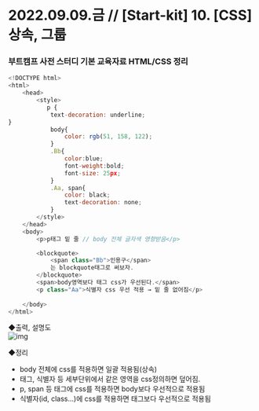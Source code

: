 
2022.09.09.금 // [Start-kit] 10. [CSS] 상속, 그룹
========

### 부트캠프 사전 스터디 기본 교육자료 HTML/CSS 정리     

```js
<!DOCTYPE html>
<html>
    <head>
        <style>
           p {
            text-decoration: underline;
}
            body{
                color: rgb(51, 158, 122);
            }
            .Bb{
                color:blue;
                font-weight:bold;
                font-size: 25px;
            }
            .Aa, span{
                color: black;
                text-decoration: none;
            }
        </style>
    </head>
    <body>
        <p>p태그 밑 줄 // body 전체 글자색 영향받음</p>

        <blockquote>
            <span class="Bb">인용구</span>
            는 blockquote태그로 써보자.
        </blockquote>
        <span>body영역보다 태그 css가 우선된다.</span>
        <p class="Aa">식별자 css 우선 적용 → 밑 줄 없어짐</p>
    
    </body>
</html>
```
◆출력, 설명도   
![img](https://github.com/cms5092/_posts/imgs/TIL_0010_1.png)

◆정리   
* body 전체에 css를 적용하면 일괄 적용됨(상속)
* 태그, 식별자 등 세부단위에서 같은 영역을 css정의하면 덮어짐.
* p, span 등 태그에 css를 적용하면 body보다 우선적으로 적용됨
* 식별자(id, class...)에 css를 적용하면 태그보다 우선적으로 적용됨
